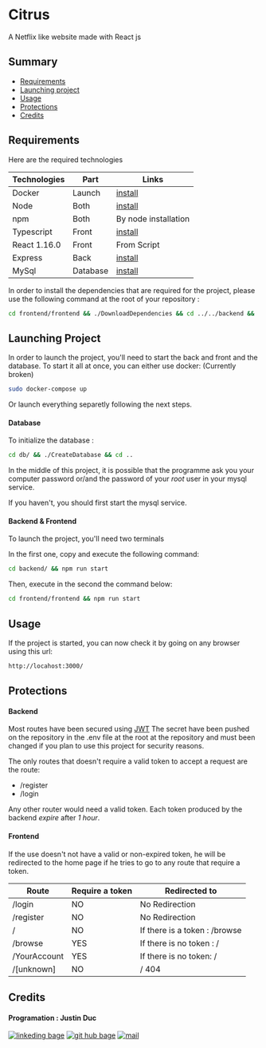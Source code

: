 # Citrus

A Netflix like website made with React js

## Summary

-   [Requirements](#requirements)
-   [Launching project](#launch)
-   [Usage](#usage)
-   [Protections](#protections)
-   [Credits](#credits)

## Requirements <a name="requirements"></a>

Here are the required technologies

| Technologies | Part | Links |
|--------------|------|-------|
|Docker        |Launch|[install](https://docs.docker.com/get-docker/)|
|Node          |Both|[install](https://nodejs.org/en/download/)|
|npm           |Both|By node installation|
|Typescript    |Front|[install](https://www.typescriptlang.org/download)|
|React 1.16.0  |Front|From Script|
|Express       |Back   |[install](https://expressjs.com/fr/starter/installing.html)|
|MySql      | Database | [install](https://dev.mysql.com/doc/mysql-installation-excerpt/5.7/en/)|

In order to install the dependencies that are required for the project, please use the following command at the root of your repository :

```bash
cd frontend/frontend && ./DownloadDependencies && cd ../../backend && ./DownloadDependencies && cd ..
```

## Launching Project <a name=“launch”></a>

In order to launch the project, you'll need to start the back and front and the database.
To start it all at once, you can either use docker:
(Currently broken)

```bash
sudo docker-compose up
```

Or launch everything separetly following the next steps.

#### Database

To initialize the database :

```bash
cd db/ && ./CreateDatabase && cd ..
```

In the middle of this project, it is possible that the programme ask you your computer password or/and the password of your *root* user in your mysql service.

If you haven't, you should first start the mysql service.

#### Backend & Frontend

To launch the project, you'll need two terminals

In the first one, copy and execute the following command:

```bash
cd backend/ && npm run start
```

Then, execute in the second the command below:

```bash
cd frontend/frontend && npm run start
```

## Usage <a name=“usage”></a>

If the project is started, you can now check it by going on any browser using this url:

```bash
http://locahost:3000/
```

## Protections <a name=“protections”></a>

#### Backend

Most routes have been secured using [JWT](https://auth0.com/resources/ebooks/jwt-handbook?utm_source=google&utm_medium=cpc&utm_term=-g-json%20web%20token%20jwt&pm=true&utm_campaign=france-fr-generic-authentication&gclid=CjwKCAjw9e6SBhB2EiwA5myr9hCYxQMhHhzeDR2PWWXMcgb5gUlJbR29bviGTMx4SWXrvUpYc0oVFhoCG6YQAvD_BwE)
The secret have been pushed on the repository in the .env file at the root at the repository and must been changed if you plan to use this project for security reasons.

The only routes that doesn't require a valid token to accept a request are the route:
-   /register
-   /login

Any other router would need a valid token.
Each token produced by the backend *expire* after *1 hour*.

#### Frontend

If the use doesn't not have a valid or non-expired token, he will be redirected to the home page if he tries to go to any route that require a token.

| Route | Require a token | Redirected to |
|-------|-----------------|---------------|
|/login | NO              | No Redirection|
|/register|NO             | No Redirection|
|/      | NO             | If there is a token : /browse|
|/browse| YES             | If there is no token : / |
|/YourAccount| YES | If there is no token: /|
|/[unknown]| NO | / 404|

## Credits <a name=“credits”></a>

#### Programation : Justin Duc

[![linkeding bage](https://img.shields.io/badge/-linkedin-0A66C2?logo=linkedin&style=for-the-badge)](https://www.linkedin.com/in/justin-duc-51b09b225/)
[![git hub bage](https://img.shields.io/badge/-GitHub-181717?logo=GitHub&style=for-the-badge)](https://github.com/Just1truc)
[![mail](https://img.shields.io/badge/-Mail-0078D4?logo=Microsoft-Outlook&style=for-the-badge)](mailto:justin.duc@epitech.eu)
